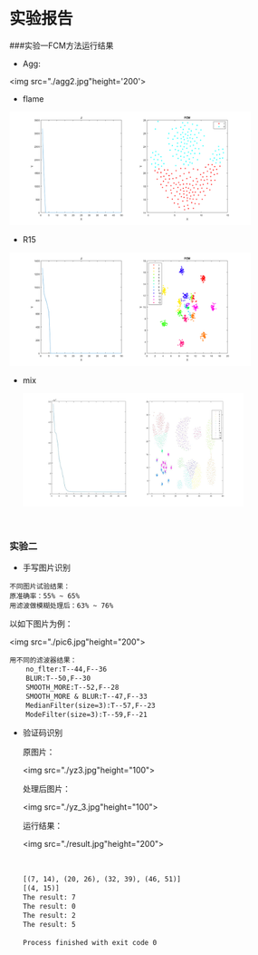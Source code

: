 # 实验报告

###实验一FCM方法运行结果

* Agg:

<img src="./agg2.jpg"height='200'>



* flame

<img src="./flame.jpg" height="200">



* R15

<img src="./R15.jpg" height="200">

* mix

  <img src="./mix.jpg" height="200">

  ​

### 实验二

* 手写图片识别

``````
不同图片试验结果：
原准确率：55% ~ 65%
用滤波做模糊处理后：63% ~ 76%
``````

以如下图片为例：

<img src="./pic6.jpg"height="200">

```
用不同的滤波器结果：
	no_flter:T--44,F--36
	BLUR:T--50,F--30
	SMOOTH_MORE:T--52,F--28
	SMOOTH_MORE & BLUR:T--47,F--33
	MedianFilter(size=3):T--57,F--23
	ModeFilter(size=3):T--59,F--21
```

* 验证码识别

  原图片：

  <img src="./yz3.jpg"height="100">

  处理后图片：

  <img src="./yz_3.jpg"height="100">

  运行结果：

  <img src="./result.jpg"height="200">

  ​

  ```
  [(7, 14), (20, 26), (32, 39), (46, 51)]
  [(4, 15)]
  The result: 7
  The result: 0
  The result: 2
  The result: 5

  Process finished with exit code 0
  ```

  ​

  ​

  ​

  ​